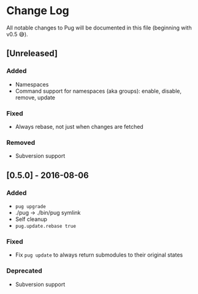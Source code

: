 # Change Log

All notable changes to Pug will be documented in this file (beginning with v0.5 😅).

## [Unreleased]
### Added
- Namespaces
- Command support for namespaces (aka groups): enable, disable, remove, update

### Fixed
- Always rebase, not just when changes are fetched

### Removed
- Subversion support

## [0.5.0] - 2016-08-06
### Added
- `pug upgrade`
- ./pug -> ./bin/pug symlink
- Self cleanup
- `pug.update.rebase true`

### Fixed
- Fix `pug update` to always return submodules to their original states

### Deprecated
- Subversion support
